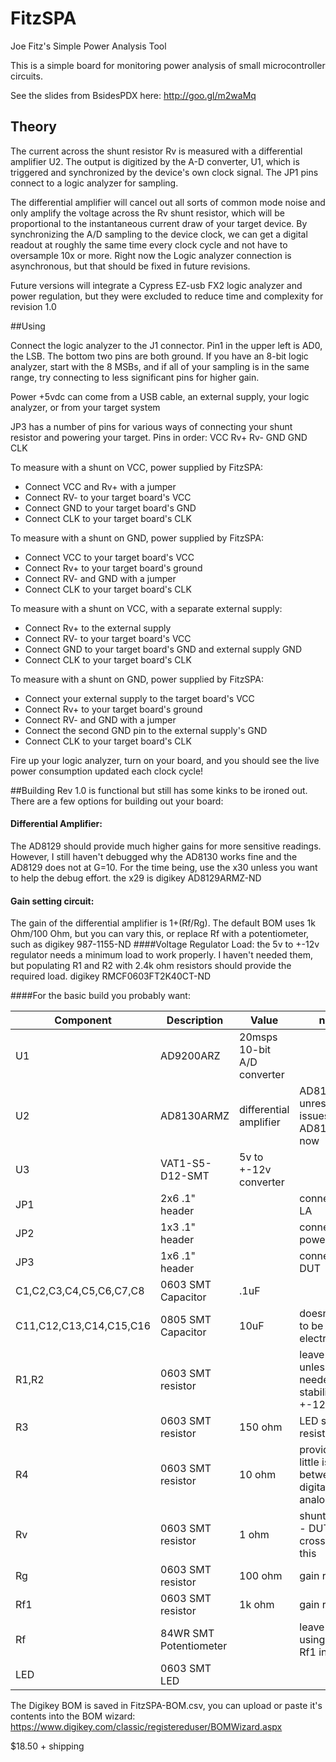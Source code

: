 FitzSPA
=======

Joe Fitz's Simple Power Analysis Tool

This is a simple board for monitoring power analysis of small microcontroller circuits.

See the slides from BsidesPDX here: http://goo.gl/m2waMq

## Theory

The current across the shunt resistor Rv is measured with a differential amplifier U2. The output is digitized by the A-D converter, U1, which is triggered and synchronized by the device's own clock signal. The JP1 pins connect to a logic analyzer for sampling.

The differential amplifier will cancel out all sorts of common mode noise and only amplify the voltage across the Rv shunt resistor, which will be proportional to the instantaneous current draw of your target device. By synchronizing the A/D sampling to the device clock, we can get a digital readout at roughly the same time every clock cycle and not have to oversample 10x or more. Right now the Logic analyzer connection is asynchronous, but that should be fixed in future revisions.

Future versions will integrate a Cypress EZ-usb FX2 logic analyzer and power regulation, but they were excluded to reduce time and complexity for revision 1.0

##Using

Connect the logic analyzer to the J1 connector. Pin1 in the upper left is AD0, the LSB. The bottom two pins are both ground. If you have an 8-bit logic analyzer, start with the 8 MSBs, and if all of your sampling is in the same range, try connecting to less significant pins for higher gain.

Power +5vdc can come from a USB cable, an external supply, your logic analyzer, or from your target system

JP3 has a number of pins for various ways of connecting your shunt resistor and powering your target. Pins in order: VCC  Rv+  Rv-  GND  GND  CLK

To measure with a shunt on VCC, power supplied by FitzSPA:
* Connect VCC and Rv+ with a jumper
* Connect RV- to your target board's VCC
* Connect GND to your target board's GND
* Connect CLK to your target board's CLK

To measure with a shunt on GND, power supplied by FitzSPA:
* Connect VCC to your target board's VCC
* Connect Rv+ to your target board's ground
* Connect RV- and GND with a jumper
* Connect CLK to your target board's CLK

To measure with a shunt on VCC, with a separate external supply:
* Connect Rv+ to the external supply
* Connect RV- to your target board's VCC
* Connect GND to your target board's GND and external supply GND
* Connect CLK to your target board's CLK

To measure with a shunt on GND, power supplied by FitzSPA:
* Connect your external supply to the target board's VCC
* Connect Rv+ to your target board's ground
* Connect RV- and GND with a jumper
* Connect the second GND pin to the external supply's GND
* Connect CLK to your target board's CLK

Fire up your logic analyzer, turn on your board, and you should see the live power consumption updated each clock cycle!

##Building
Rev 1.0 is functional but still has some kinks to be ironed out. There are a few options for building out your board:

#### Differential Amplifier:
The AD8129 should provide much higher gains for more sensitive readings. However, I still haven't debugged why the AD8130 works fine and the AD8129 does not at G=10. For the time being, use the x30 unless you want to help the debug effort. the x29 is digikey AD8129ARMZ-ND
#### Gain setting circuit:
The gain of the differential amplifier is 1+(Rf/Rg). The default BOM uses 1k Ohm/100 Ohm, but you can vary this, or replace Rf with a potentiometer, such as digikey 987-1155-ND
####Voltage Regulator Load:
the 5v to +-12v regulator needs a minimum load to work properly. I haven't needed them, but populating R1 and R2 with 2.4k ohm resistors should provide the required load. digikey RMCF0603FT2K40CT-ND

####For the basic build you probably want:

Component | Description | Value | notes | Digikey | Price
--- | --- | --- | --- | --- | ---
U1 | AD9200ARZ | 20msps 10-bit A/D converter | | AD9200ARSZ-ND | 5.83
U2 | AD8130ARMZ | differential amplifier | AD8129 - unresolved issues. use AD8130 for now | AD8130ARMZ-ND | 4.06
U3 | VAT1-S5-D12-SMT | 5v to +-12v converter | | 102-1386-1-ND | 5.51
JP1 | 2x6 .1" header | | connects to LA | S1012EC-40-ND	| 0.51
JP2 | 1x3 .1" header | | connects ot power/ground | same as jp1 |
JP3 | 1x6 .1" header | | connects ot DUT | same as jp1 |
C1,C2,C3,C4,C5,C6,C7,C8 | 0603 SMT Capacitor | .1uF | | 587-1240-1-ND	| 0.10
C11,C12,C13,C14,C15,C16 | 0805 SMT Capacitor | 10uF | doesn't need to be electrolytic | 587-1295-1-ND | 0.25
R1,R2 | 0603 SMT resistor |  | leave empty unless needed to stabilize +-12v output |
R3 | 0603 SMT resistor | 150 ohm | LED series resistor | RMCF0603FT150RCT-ND | 0.04
R4 | 0603 SMT resistor | 10 ohm | provides a little isolation between digital and analog VCC | RMCF0603FT10R0CT-ND | 0.04
Rv | 0603 SMT resistor | 1 ohm | shunt resistor - DUT power crosses over this | RMCF0603FT1R00CT-ND	| 0.04 
Rg | 0603 SMT resistor | 100 ohm | gain resistor | RMCF0603FT100RCT-ND | 0.04
Rf1 | 0603 SMT resistor | 1k ohm | gain resistor | RMCF0603FT1K00CT-ND | 0.04
Rf | 84WR SMT Potentiometer |  | leave empty if using fixed Rf1 instead |
LED | 0603 SMT LED | | | 475-2558-1-ND	| 0.09

The Digikey BOM is saved in FitzSPA-BOM.csv, you can upload or paste it's contents into the BOM wizard: https://www.digikey.com/classic/registereduser/BOMWizard.aspx

$18.50 + shipping
